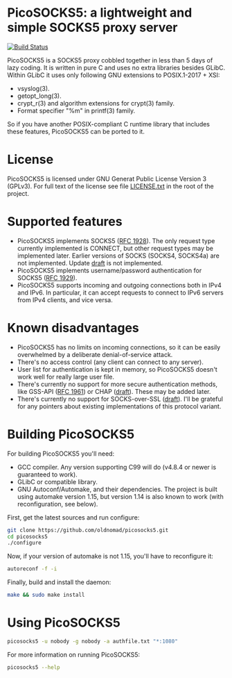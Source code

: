 # PicoSOCKS5: a lightweight and simple SOCKS5 proxy server
[![Build Status](https://travis-ci.com/oldnomad/picosocks5.svg?branch=master)](https://travis-ci.com/oldnomad/picosocks5)

PicoSOCKS5 is a SOCKS5 proxy cobbled together in less than 5 days of lazy coding.
It is written in pure C and uses no extra libraries besides GLibC. Within GLibC
it uses only following GNU extensions to POSIX.1-2017 + XSI:

- vsyslog(3).
- getopt_long(3).
- crypt_r(3) and algorithm extensions for crypt(3) family.
- Format specifier "%m" in printf(3) family.

So if you have another POSIX-compliant C runtime library that includes these
features, PicoSOCKS5 can be ported to it.

# License

PicoSOCKS5 is licensed under GNU Generat Public License Version 3 (GPLv3).
For full text of the license see file [LICENSE.txt](LICENSE.txt) in the root
of the project.

# Supported features

- PicoSOCKS5 implements SOCKS5 ([RFC 1928](https://www.ietf.org/rfc/rfc1928.txt)).
  The only request type currently implemented is CONNECT, but other request types
  may be implemented later. Earlier versions of SOCKS (SOCKS4, SOCKS4a) are not
  implemented. Update [draft](https://www.ietf.org/archive/id/draft-ietf-aft-socks-pro-v5-05.txt)
  is not implemented.
- PicoSOCKS5 implements username/password authentication for SOCKS5
  ([RFC 1929](https://www.ietf.org/rfc/rfc1929.txt)).
- PicoSOCKS5 supports incoming and outgoing connections both in IPv4 and IPv6.
  In particular, it can accept requests to connect to IPv6 servers from IPv4 clients,
  and vice versa.

# Known disadvantages

- PicoSOCKS5 has no limits on incoming connections, so it can be easily overwhelmed by
  a deliberate denial-of-service attack.
- There's no access control (any client can connect to any server).
- User list for authentication is kept in memory, so PicoSOCKS5 doesn't work well for
  really large user file.
- There's currently no support for more secure authentication methods, like GSS-API
  ([RFC 1961](https://www.ietf.org/rfc/rfc1961.txt)) or CHAP
  ([draft](https://www.ietf.org/archive/id/draft-ietf-aft-socks-chap-01.txt)). These
  may be added later.
- There's currently no support for SOCKS-over-SSL
  ([draft](https://www.ietf.org/archive/id/draft-ietf-aft-socks-ssl-00.txt)).
  I'll be grateful for any pointers about existing implementations of this
  protocol variant.

# Building PicoSOCKS5

For building PicoSOCKS5 you'll need:

- GCC compiler. Any version supporting C99 will do (v4.8.4 or newer is guaranteed to work).
- GLibC or compatible library.
- GNU Autoconf/Automake, and their dependencies. The project is built using automake version
  1.15, but version 1.14 is also known to work (with reconfiguration, see below).

First, get the latest sources and run configure:

```bash
git clone https://github.com/oldnomad/picosocks5.git
cd picosocks5
./configure
```

Now, if your version of automake is not 1.15, you'll have to reconfigure it:

```bash
autoreconf -f -i
```

Finally, build and install the daemon:

```bash
make && sudo make install
```

# Using PicoSOCKS5

```bash
picosocks5 -u nobody -g nobody -a authfile.txt "*:1080"
```

For more information on running PicoSOCKS5:

```bash
picosocks5 --help
```
